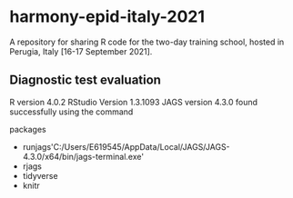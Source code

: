 # harmony-epid-italy-2021
A repository for sharing R code for the two-day training school, hosted in Perugia, Italy [16-17 September 2021].

## Diagnostic test evaluation
R version 4.0.2
RStudio Version 1.3.1093
JAGS version 4.3.0 found successfully using the command

packages
- runjags'C:/Users/E619545/AppData/Local/JAGS/JAGS-4.3.0/x64/bin/jags-terminal.exe'
- rjags 
- tidyverse
- knitr
